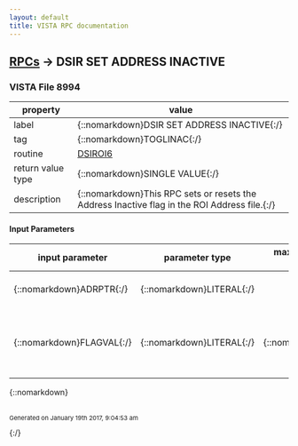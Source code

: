 ```yaml
---
layout: default
title: VISTA RPC documentation
---
```




## [RPCs](TableOfContent.md) &#8594; DSIR SET ADDRESS INACTIVE 



### VISTA File 8994 


 property | value 
--- | --- 
 label | {::nomarkdown}DSIR SET ADDRESS INACTIVE{:/}
 tag | {::nomarkdown}TOGLINAC{:/}
 routine | [DSIROI6](http://code.osehra.org/dox/Routine_DSIROI6_source.html)
 return value type | {::nomarkdown}SINGLE VALUE{:/}
 description | {::nomarkdown}This RPC sets or resets the Address Inactive flag in the ROI Address file.{:/}

#### Input Parameters

| input parameter | parameter type | maximum data length | required | description | 
| --- | --- | --- | --- | --- | 
| {::nomarkdown}ADRPTR{:/} | {::nomarkdown}LITERAL{:/} |  | {::nomarkdown}true{:/} | {::nomarkdown}ADRPTR - IEN of ADDRESS (NUMERIC){:/} | 
| {::nomarkdown}FLAGVAL{:/} | {::nomarkdown}LITERAL{:/} | {::nomarkdown}1{:/} | {::nomarkdown}true{:/} | {::nomarkdown}FLAGVAL - SET OF VALUES FOR THE INACTIVE FLAG.  ZERO(0) = ACTIVE AND ONE (1) = INACTIVE. (NUMERIC 0 OR 1){:/} | 

{::nomarkdown} <br/><br/><p style="font-size: 11px">Generated on January 19th 2017, 9:04:53 am</p>{:/}